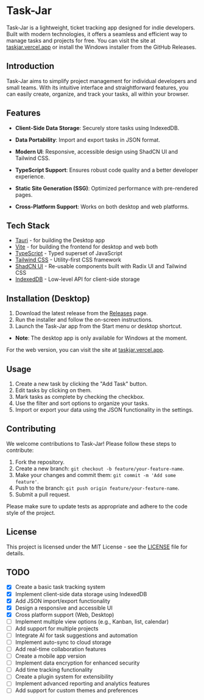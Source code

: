 # Task-Jar

Task-Jar is a lightweight, ticket tracking app designed for indie developers. Built with modern technologies, it offers a seamless and efficient way to manage tasks and projects for free. You can visit the site at [taskjar.vercel.app](https://task-jar.vercel.app) or install the Windows installer from the GitHub Releases.

## Introduction

Task-Jar aims to simplify project management for individual developers and small teams. With its intuitive interface and straightforward features, you can easily create, organize, and track your tasks, all within your browser.


## Features

- **Client-Side Data Storage**: Securely store tasks using IndexedDB.

- **Data Portability**: Import and export tasks in JSON format.

- **Modern UI**: Responsive, accessible design using ShadCN UI and Tailwind CSS.

- **TypeScript Support**: Ensures robust code quality and a better developer experience.

- **Static Site Generation (SSG)**: Optimized performance with pre-rendered pages.

- **Cross-Platform Support**: Works on both desktop and web platforms.


## Tech Stack

- [Tauri](https://v2.tauri.app/) - for building the Desktop app
- [Vite](https://vite.dev/) - for building the frontend for desktop and web both
- [TypeScript](https://www.typescriptlang.org/) - Typed superset of JavaScript
- [Tailwind CSS](https://tailwindcss.com/) - Utility-first CSS framework
- [ShadCN UI](https://ui.shadcn.com/) - Re-usable components built with Radix UI and Tailwind CSS
- [IndexedDB](https://developer.mozilla.org/en-US/docs/Web/API/IndexedDB_API) - Low-level API for client-side storage

## Installation (Desktop)

1. Download the latest release from the [Releases](https://github.com/soham901/task-jar/releases) page.
2. Run the installer and follow the on-screen instructions.
3. Launch the Task-Jar app from the Start menu or desktop shortcut.

- **Note**: The desktop app is only available for Windows at the moment.

For the web version, you can visit the site at [taskjar.vercel.app](https://task-jar.vercel.app).


## Usage

1. Create a new task by clicking the "Add Task" button.
2. Edit tasks by clicking on them.
3. Mark tasks as complete by checking the checkbox.
4. Use the filter and sort options to organize your tasks.
5. Import or export your data using the JSON functionality in the settings.

## Contributing

We welcome contributions to Task-Jar! Please follow these steps to contribute:

1. Fork the repository.
2. Create a new branch: `git checkout -b feature/your-feature-name`.
3. Make your changes and commit them: `git commit -m 'Add some feature'`.
4. Push to the branch: `git push origin feature/your-feature-name`.
5. Submit a pull request.

Please make sure to update tests as appropriate and adhere to the code style of the project.

## License

This project is licensed under the MIT License - see the [LICENSE](LICENSE) file for details.

## TODO
- [x] Create a basic task tracking system
- [x] Implement client-side data storage using IndexedDB
- [x] Add JSON import/export functionality
- [x] Design a responsive and accessible UI
- [x] Cross platform support (Web, Desktop)
- [ ] Implement multiple view options (e.g., Kanban, list, calendar)
- [ ] Add support for multiple projects
- [ ] Integrate AI for task suggestions and automation
- [ ] Implement auto-sync to cloud storage
- [ ] Add real-time collaboration features
- [ ] Create a mobile app version
- [ ] Implement data encryption for enhanced security
- [ ] Add time tracking functionality
- [ ] Create a plugin system for extensibility
- [ ] Implement advanced reporting and analytics features
- [ ] Add support for custom themes and preferences
